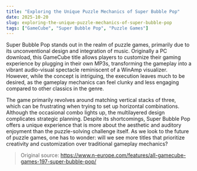 ```yaml
---
title: "Exploring the Unique Puzzle Mechanics of Super Bubble Pop"
date: 2025-10-20
slug: exploring-the-unique-puzzle-mechanics-of-super-bubble-pop
tags: ["GameCube", "Super Bubble Pop", "Puzzle Games"]
---
```

Super Bubble Pop stands out in the realm of puzzle games, primarily due to its unconventional design and integration of music. Originally a PC download, this GameCube title allows players to customize their gaming experience by plugging in their own MP3s, transforming the gameplay into a vibrant audio-visual spectacle reminiscent of a WinAmp visualizer. However, while the concept is intriguing, the execution leaves much to be desired, as the gameplay mechanics can feel clunky and less engaging compared to other classics in the genre.

The game primarily revolves around matching vertical stacks of three, which can be frustrating when trying to set up horizontal combinations. Although the occasional combo lights up, the multilayered design complicates strategic planning. Despite its shortcomings, Super Bubble Pop offers a unique experience that is more about the aesthetic and auditory enjoyment than the puzzle-solving challenge itself. As we look to the future of puzzle games, one has to wonder: will we see more titles that prioritize creativity and customization over traditional gameplay mechanics?

> Original source: https://www.n-europe.com/features/all-gamecube-games-197-super-bubble-pop/